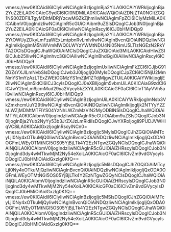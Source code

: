 vmess://ew0KICAidiI6ICIyIiwNCiAgInBzIjogInBja2YiLA0KICAiYWRkIjogInBja2YuZ2EiLA0KICAicG9ydCI6ICI0NDMiLA0KICAiaWQiOiAiZDNjZTA0NGItZGQ1NS00ZDFlLTgyMDItMDRjYzcwMGZkZjhmIiwNCiAgImFpZCI6ICIyMzMiLA0KICAibmV0IjogIndzIiwNCiAgInR5cGUiOiAibm9uZSIsDQogICJob3N0IjogInBja2YuZ2EiLA0KICAicGF0aCI6ICIvIiwNCiAgInRscyI6ICJ0bHMiDQp9
vmess://ew0KICAidiI6ICIyIiwNCiAgInBzIjogInBja2YiLA0KICAiYWRkIjogInBja2YtOWUyZDkyLmFzaWExLmtpbnRvLmlvIiwNCiAgInBvcnQiOiAiNDQzIiwNCiAgImlkIjogImM5NWVmMWQ0LWYzYWMtNDU4Ni05NmU5LTIzNGEzN2RkYTA2OCIsDQogICJhaWQiOiAiMCIsDQogICJuZXQiOiAid3MiLA0KICAidHlwZSI6ICJub25lIiwNCiAgImhvc3QiOiAiIiwNCiAgInBhdGgiOiAiIiwNCiAgInRscyI6ICJ0bHMiDQp9
vmess://ew0KICAidiI6ICIyIiwNCiAgInBzIjogImUxIiwNCiAgImFkZCI6ICJjbG91ZGZsYXJlLmNvbSIsDQogICJwb3J0IjogIjQ0MyIsDQogICJpZCI6ICI5NjU2MmNmYS1mYzAzLTExZWEtOGMzYS1mZjM1ZTdjMjgwZTUiLA0KICAiYWlkIjogIjE2IiwNCiAgIm5ldCI6ICJ3cyIsDQogICJ0eXBlIjogIm5vbmUiLA0KICAiaG9zdCI6ICJwY2tmLm9jcmMud29ya2Vycy5kZXYiLA0KICAicGF0aCI6ICIvT1AyVVh5alQvIiwNCiAgInRscyI6ICJ0bHMiDQp9
vmess://ew0KICAidiI6ICIyIiwNCiAgInBzIjogImUiLA0KICAiYWRkIjogImNsb3VkZmxhcmUuY29tIiwNCiAgInBvcnQiOiAiNDQzIiwNCiAgImlkIjogIjk2NTYyY2ZhLWZjMDMtMTFlYS04YzNhLWZmMzVlN2MyODBlNSIsDQogICJhaWQiOiAiMTYiLA0KICAibmV0IjogIndzIiwNCiAgInR5cGUiOiAibm9uZSIsDQogICJob3N0IjogInBja2Yub2NyYy53b3JrZXJzLmRldiIsDQogICJwYXRoIjogIi9PUDJVWHlqVC8iLA0KICAidGxzIjogInRscyINCn0=
vmess://ew0KICAidiI6ICIyIiwNCiAgInBzIjogIjc5MyIsDQogICJhZGQiOiAiMTcyLjI0Ny4xOTkuMjQ0IiwNCiAgInBvcnQiOiAiNDQzIiwNCiAgImlkIjogIjQxODA0OGFmLWEyOTMtNGI5OS05YjBjLTk4Y2EzNTgwZGQyNCIsDQogICJhaWQiOiAiNjQiLA0KICAibmV0IjogIndzIiwNCiAgInR5cGUiOiAiZHRscyIsDQogICJob3N0IjogInd3dy4wMTkwMjM2Ny54eXoiLA0KICAicGF0aCI6ICIvZm9vdGVycyIsDQogICJ0bHMiOiAidGxzIg0KfQ==
vmess://ew0KICAidiI6ICIyIiwNCiAgInBzIjogIjc5MiIsDQogICJhZGQiOiAiMTcyLjI0Ny4xOTkuMjQzIiwNCiAgInBvcnQiOiAiNDQzIiwNCiAgImlkIjogIjQxODA0OGFmLWEyOTMtNGI5OS05YjBjLTk4Y2EzNTgwZGQyNCIsDQogICJhaWQiOiAiNjQiLA0KICAibmV0IjogIndzIiwNCiAgInR5cGUiOiAiZHRscyIsDQogICJob3N0IjogInd3dy4wMTkwMjM2Ny54eXoiLA0KICAicGF0aCI6ICIvZm9vdGVycyIsDQogICJ0bHMiOiAidGxzIg0KfQ==
vmess://ew0KICAidiI6ICIyIiwNCiAgInBzIjogIjc5MSIsDQogICJhZGQiOiAiMTcyLjI0Ny4xOTkuMjQyIiwNCiAgInBvcnQiOiAiNDQzIiwNCiAgImlkIjogIjQxODA0OGFmLWEyOTMtNGI5OS05YjBjLTk4Y2EzNTgwZGQyNCIsDQogICJhaWQiOiAiNjQiLA0KICAibmV0IjogIndzIiwNCiAgInR5cGUiOiAiZHRscyIsDQogICJob3N0IjogInd3dy4wMTkwMjM2Ny54eXoiLA0KICAicGF0aCI6ICIvZm9vdGVycyIsDQogICJ0bHMiOiAidGxzIg0KfQ==
